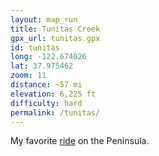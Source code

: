 ```yaml
---
layout: map_run
title: Tunitas Creek
gpx_url: tunitas.gpx
id: tunitas
long: -122.674026
lat: 37.975462
zoom: 11
distance: ~57 mi
elevation: 6,225 ft
difficulty: hard
permalink: /tunitas/
---
```

My favorite [ride](/cycling/) on the Peninsula.